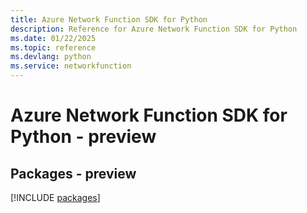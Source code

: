 ```yaml
---
title: Azure Network Function SDK for Python
description: Reference for Azure Network Function SDK for Python
ms.date: 01/22/2025
ms.topic: reference
ms.devlang: python
ms.service: networkfunction
---
```

# Azure Network Function SDK for Python - preview
## Packages - preview
[!INCLUDE [packages](network-function-index.md)]